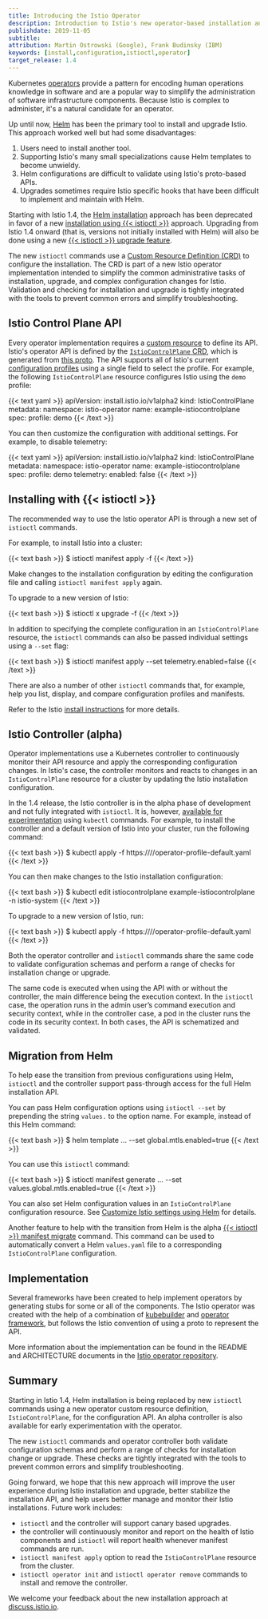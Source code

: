 ```yaml
---
title: Introducing the Istio Operator
description: Introduction to Istio's new operator-based installation and control plane management feature.
publishdate: 2019-11-05
subtitle:
attribution: Martin Ostrowski (Google), Frank Budinsky (IBM)
keywords: [install,configuration,istioctl,operator]
target_release: 1.4
---
```


Kubernetes [operators](https://kubernetes.io/docs/concepts/extend-kubernetes/operator/) provide
a pattern for encoding human operations knowledge in software and are a popular way to simplify
the administration of software infrastructure components.
Because Istio is complex to administer, it's a natural candidate for an operator.

Up until now, [Helm](https://github.com/helm/helm) has been the primary tool to install and upgrade Istio.
This approach worked well but had some disadvantages:

1. Users need to install another tool.
1. Supporting Istio's many small specializations cause Helm templates to become unwieldy.
1. Helm configurations are difficult to validate using Istio's proto-based APIs.
1. Upgrades sometimes require Istio specific hooks that have been difficult to implement and maintain with Helm.

Starting with Istio 1.4, the [Helm installation](/docs/setup/install/helm/) approach has been deprecated
in favor of a new [installation using {{< istioctl >}}](/docs/setup/install/operator/) approach.
Upgrading from Istio 1.4 onward (that is, versions not initially installed with Helm)
will also be done using a new [{{< istioctl >}} upgrade feature](/docs/setup/upgrade/istioctl-upgrade/).

The new `istioctl` commands use a
[Custom Resource Definition (CRD)](https://kubernetes.io/docs/concepts/extend-kubernetes/api-extension/custom-resources/#customresourcedefinitions)
to configure the installation.
The CRD is part of a new Istio operator implementation intended to simplify the common administrative tasks of
installation, upgrade, and complex configuration changes for Istio.
Validation and checking for installation and upgrade is tightly integrated with the tools to prevent
common errors and simplify troubleshooting.

## Istio Control Plane API

Every operator implementation requires a
[custom resource](https://kubernetes.io/docs/concepts/extend-kubernetes/api-extension/custom-resources/)
to define its API. Istio's operator API is defined by the
[`IstioControlPlane` CRD](/docs/reference/config/istio.operator.v1alpha12.pb/),
which is generated from
[this proto](https://github.com/istio/operator/blob/release-1.4/pkg/apis/istio/v1alpha2/istiocontrolplane_types.proto).
The API supports all of Istio's current [configuration profiles](/docs/setup/additional-setup/config-profiles/)
using a single field to select the profile. For example, the following `IstioControlPlane` resource
configures Istio using the `demo` profile:

{{< text yaml >}}
apiVersion: install.istio.io/v1alpha2
kind: IstioControlPlane
metadata:
  namespace: istio-operator
  name: example-istiocontrolplane
spec:
  profile: demo
{{< /text >}}

You can then customize the configuration with additional settings. For example, to disable telemetry:

{{< text yaml >}}
apiVersion: install.istio.io/v1alpha2
kind: IstioControlPlane
metadata:
  namespace: istio-operator
  name: example-istiocontrolplane
spec:
  profile: demo
  telemetry:
    enabled: false
{{< /text >}}

## Installing with {{< istioctl >}}

The recommended way to use the Istio operator API is through a new set of `istioctl` commands.

For example, to install Istio into a cluster:

{{< text bash >}}
$ istioctl manifest apply -f <your-istiocontrolplane-config>
{{< /text >}}

Make changes to the installation configuration by editing the configuration
file and calling `istioctl manifest apply` again.

To upgrade to a new version of Istio:

{{< text bash >}}
$ istioctl x upgrade -f <your-istiocontrolplane-config-changes>
{{< /text >}}

In addition to specifying the complete configuration in an `IstioControlPlane` resource,
the `istioctl` commands can also be passed individual settings using a `--set` flag:

{{< text bash >}}
$ istioctl manifest apply --set telemetry.enabled=false
{{< /text >}}

There are also a number of other `istioctl` commands that, for example,
help you list, display, and compare configuration profiles and manifests.

Refer to the Istio [install instructions](/docs/setup/install/operator) for more details.

## Istio Controller (alpha)

Operator implementations use a Kubernetes controller to continuously monitor their
API resource and apply the corresponding configuration changes.
In Istio's case, the controller monitors and reacts to changes in an
`IstioControlPlane` resource for a cluster by updating the Istio installation configuration.

In the 1.4 release, the Istio controller is in the alpha phase of development and not fully
integrated with `istioctl`. It is, however,
[available for experimentation](/docs/ops/setup/standalone-operator/) using `kubectl` commands.
For example, to install the controller and a default version of Istio into your cluster,
run the following command:

{{< text bash >}}
$ kubectl apply -f https://<repo URL>/<version>/operator-profile-default.yaml
{{< /text >}}

You can then make changes to the Istio installation configuration:

{{< text bash >}}
$ kubectl edit istiocontrolplane example-istiocontrolplane -n istio-system
{{< /text >}}

To upgrade to a new version of Istio, run:

{{< text bash >}}
$ kubectl apply -f https://<repo URL>/<new version>/operator-profile-default.yaml
{{< /text >}}

Both the operator controller and `istioctl` commands share the same code to validate configuration schemas
and perform a range of checks for installation change or upgrade.

The same code is executed when using the API with or without the controller,
the main difference being the execution context.
In the `istioctl` case, the operation runs in the admin user’s command execution and
security context, while in the controller case, a pod in the cluster runs the code in its security context.
In both cases, the API is schematized and validated.

## Migration from Helm

To help ease the transition from previous configurations using Helm,
`istioctl` and the controller support pass-through access for the full Helm installation API.

You can pass Helm configuration options using `istioctl --set` by prepending the string `values.` to the option name.
For example, instead of this Helm command:

{{< text bash >}}
$ helm template ... --set global.mtls.enabled=true
{{< /text >}}

You can use this `istioctl` command:

{{< text bash >}}
$ istioctl manifest generate ... --set values.global.mtls.enabled=true
{{< /text >}}

You can also set Helm configuration values in an `IstioControlPlane` configuration resource.
See [Customize Istio settings using Helm](/docs/setup/install/operator/#customize-istio-settings-using-the-helm-api)
for details.

Another feature to help with the transition from Helm is the alpha
[{{< istioctl >}} manifest migrate](/docs/reference/commands/istioctl/#istioctl-manifest-migrate) command.
This command can be used to automatically convert a Helm `values.yaml` file to a corresponding `IstioControlPlane`
configuration.

## Implementation

Several frameworks have been created to help implement operators by generating stubs
for some or all of the components. The Istio operator was created with the help of a combination of
[kubebuilder](https://github.com/kubernetes-sigs/kubebuilder)
and [operator framework](https://github.com/operator-framework),
but follows the Istio convention of using a proto to represent the API.

More information about the implementation can be found in the README and ARCHITECTURE documents
in the [Istio operator repository](https://github.com/istio/operator).

## Summary

Starting in Istio 1.4, Helm installation is being replaced by new `istioctl` commands using
a new operator custom resource definition, `IstioControlPlane`, for the configuration API.
An alpha controller is also available for early experimentation with the operator.

The new `istioctl` commands and operator controller both validate configuration schemas and perform a range of
checks for installation change or upgrade. These checks are tightly integrated with the tools to prevent
common errors and simplify troubleshooting.

Going forward, we hope that this new approach will improve the user experience during Istio installation
and upgrade, better stabilize the installation API, and help users better manage and monitor their
Istio installations. Future work includes:

- `istioctl` and the controller will support canary based upgrades.
- the controller will continuously monitor and report on the health of Istio components
  and `istioctl` will report health whenever manifest commands are run.
- `istioctl manifest apply` option to read the `IstioControlPlane` resource from the cluster.
- `istioctl operator init` and `istioctl operator remove` commands to install and remove the controller.

We welcome your feedback about the new installation approach at [discuss.istio.io](https://discuss.istio.io/).

